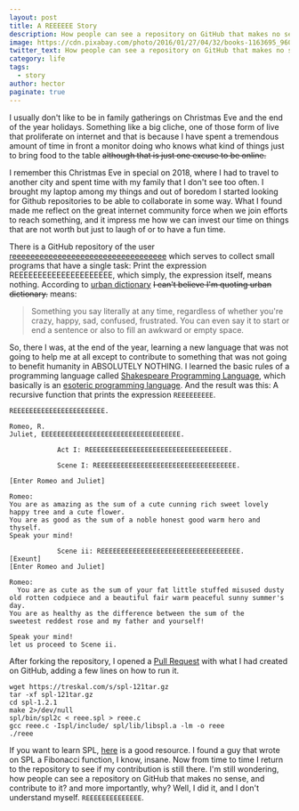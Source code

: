```yaml
---
layout: post
title: A REEEEEE Story
description: How people can see a repository on GitHub that makes no sense, and contribute to it?
image: https://cdn.pixabay.com/photo/2016/01/27/04/32/books-1163695_960_720.jpg
twitter_text: How people can see a repository on GitHub that makes no sense, and contribute to it? - A REEEEE Story.
category: life
tags:
  - story
author: hector
paginate: true
---
```


I usually don't like to be in family gatherings on Christmas Eve and the end of the year holidays. Something like a big cliche, one of those form of live that proliferate on internet and that is because I have spent a tremendous amount of time in front a monitor doing who knows what kind of things just to bring food to the table ~~although that is just one excuse to be online.~~

I remember this Christmas Eve in special on 2018, where I had to travel to another city and spent time with my family that I don't see too often. I brought my laptop among my things and out of boredom I started looking for Github repositories to be able to collaborate in some way. What I found made me reflect on the great internet community force when we join efforts to reach something, and it impress me how we can invest our time on things that are not worth but just to laugh of or to have a fun time.

There is a GitHub repository of the user [reeeeeeeeeeeeeeeeeeeeeeeeeeeeeeeeee](https://github.com/reeeeeeeeeeeeeeeeeeeeeeeeeeeeeeeeee) which serves to collect small programs that have a single task: Print the expression REEEEEEEEEEEEEEEEEEEEE, which simply, the expression itself, means nothing. According to [urban dictionary](https://www.urbandictionary.com/define.php?term=REEEEEEEEEEEE) ~~I can't believe I'm quoting urban dictionary.~~ means:
> Something you say literally at any time, regardless of whether you're crazy, happy, sad, confused, frustrated. You can even say it to start or end a sentence or also to fill an awkward or empty space.

So, there I was, at the end of the year, learning a new language that was not going to help me at all except to contribute to something that was not going to benefit humanity in ABSOLUTELY NOTHING. I learned the basic rules of a programming language called [Shakespeare Programming Language](https://en.wikipedia.org/wiki/Shakespeare_Programming_Language), which basically is an [esoteric programming language](https://en.wikipedia.org/wiki/Esoteric_programming_language). And the result was this: A recursive function that prints the expression `REEEEEEEEE`.

```
REEEEEEEEEEEEEEEEEEEEEEE.

Romeo, R.
Juliet, EEEEEEEEEEEEEEEEEEEEEEEEEEEEEEEEEEE.

            Act I: REEEEEEEEEEEEEEEEEEEEEEEEEEEEEEEEEEE.

            Scene I: REEEEEEEEEEEEEEEEEEEEEEEEEEEEEEEEEEE.

[Enter Romeo and Juliet]

Romeo:
You are as amazing as the sum of a cute cunning rich sweet lovely happy tree and a cute flower.
You are as good as the sum of a noble honest good warm hero and thyself.
Speak your mind!

            Scene ii: REEEEEEEEEEEEEEEEEEEEEEEEEEEEEEEEEEE.
[Exeunt]
[Enter Romeo and Juliet]

Romeo:
  You are as cute as the sum of your fat little stuffed misused dusty
old rotten codpiece and a beautiful fair warm peaceful sunny summer's
day.
You are as healthy as the difference between the sum of the
sweetest reddest rose and my father and yourself!

Speak your mind!
let us proceed to Scene ii.
```

After forking the repository, I opened a [Pull Request](https://github.com/reeeeeeeeeeeeeeeeeeeeeeeeeeeeeeeeee/reeeeeeeeeeeeeeeeeeeeeeeeeeeeeeeeeeeeeeeeeeeeeeeeeeeeeeeeeeeeeeeeeeeeeeeeeeeeeeeeeeeeeeeeeee/pull/73) with what I had created on GitHub, adding a few lines on how to run it.

```
wget https://treskal.com/s/spl-121tar.gz
tar -xf spl-121tar.gz
cd spl-1.2.1
make 2>/dev/null
spl/bin/spl2c < reee.spl > reee.c
gcc reee.c -Ispl/include/ spl/lib/libspl.a -lm -o reee
./reee
```

If you want to learn SPL, [here](http://shakespearelang.sourceforge.net/report/shakespeare/shakespeare.html) is a good resource. I found a guy that wrote on SPL a Fibonacci function, I know, insane. Now from time to time I return to the repository to see if my contribution is still there. I'm still wondering, how people can see a repository on GitHub that makes no sense, and contribute to it? and more importantly, why? Well, I did it, and I don't understand myself. `REEEEEEEEEEEEEE`.